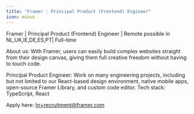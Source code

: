 ```yaml
---
title: "Framer : Principal Product (Frontend) Engineer"
icon: minus
---
```

Framer | Principal Product (Frontend) Engineer | Remote possible in NL,UK,IE,DE,ES,PT| Full-time

About us: With Framer, users can easily build complex websites straight from their design canvas, giving them full creative freedom without having to touch code.

Principal Product Engineer: Work on many engineering projects, including but not limited to our React-based design environment, native mobile apps, open-source Framer Library, and custom code editor. 
Tech stack: TypeScript, React

Apply here: hr+recruitment@framer.com
